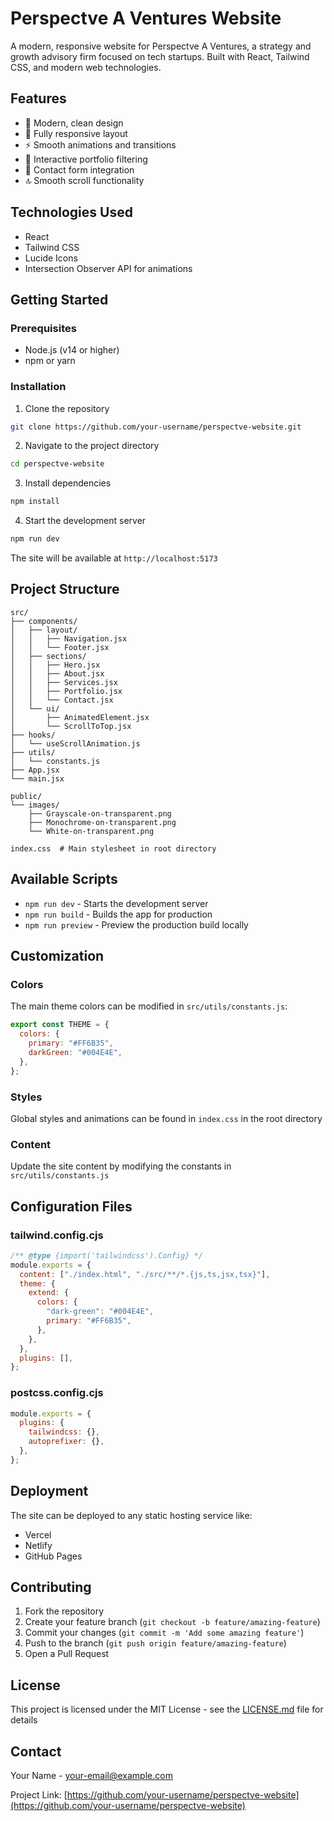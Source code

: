 # Perspectve A Ventures Website

A modern, responsive website for Perspectve A Ventures, a strategy and growth advisory firm focused on tech startups. Built with React, Tailwind CSS, and modern web technologies.

## Features

- 🎨 Modern, clean design
- 📱 Fully responsive layout
- ⚡ Smooth animations and transitions
- 🎯 Interactive portfolio filtering
- 📝 Contact form integration
- 🔝 Smooth scroll functionality

## Technologies Used

- React
- Tailwind CSS
- Lucide Icons
- Intersection Observer API for animations

## Getting Started

### Prerequisites

- Node.js (v14 or higher)
- npm or yarn

### Installation

1. Clone the repository

```bash
git clone https://github.com/your-username/perspectve-website.git
```

2. Navigate to the project directory

```bash
cd perspectve-website
```

3. Install dependencies

```bash
npm install
```

4. Start the development server

```bash
npm run dev
```

The site will be available at `http://localhost:5173`

## Project Structure

```
src/
├── components/
│   ├── layout/
│   │   ├── Navigation.jsx
│   │   └── Footer.jsx
│   ├── sections/
│   │   ├── Hero.jsx
│   │   ├── About.jsx
│   │   ├── Services.jsx
│   │   ├── Portfolio.jsx
│   │   └── Contact.jsx
│   └── ui/
│       ├── AnimatedElement.jsx
│       └── ScrollToTop.jsx
├── hooks/
│   └── useScrollAnimation.js
├── utils/
│   └── constants.js
├── App.jsx
└── main.jsx

public/
└── images/
    ├── Grayscale-on-transparent.png
    ├── Monochrome-on-transparent.png
    └── White-on-transparent.png

index.css  # Main stylesheet in root directory
```

## Available Scripts

- `npm run dev` - Starts the development server
- `npm run build` - Builds the app for production
- `npm run preview` - Preview the production build locally

## Customization

### Colors

The main theme colors can be modified in `src/utils/constants.js`:

```javascript
export const THEME = {
  colors: {
    primary: "#FF6B35",
    darkGreen: "#004E4E",
  },
};
```

### Styles

Global styles and animations can be found in `index.css` in the root directory

### Content

Update the site content by modifying the constants in `src/utils/constants.js`

## Configuration Files

### tailwind.config.cjs

```javascript
/** @type {import('tailwindcss').Config} */
module.exports = {
  content: ["./index.html", "./src/**/*.{js,ts,jsx,tsx}"],
  theme: {
    extend: {
      colors: {
        "dark-green": "#004E4E",
        primary: "#FF6B35",
      },
    },
  },
  plugins: [],
};
```

### postcss.config.cjs

```javascript
module.exports = {
  plugins: {
    tailwindcss: {},
    autoprefixer: {},
  },
};
```

## Deployment

The site can be deployed to any static hosting service like:

- Vercel
- Netlify
- GitHub Pages

## Contributing

1. Fork the repository
2. Create your feature branch (`git checkout -b feature/amazing-feature`)
3. Commit your changes (`git commit -m 'Add some amazing feature'`)
4. Push to the branch (`git push origin feature/amazing-feature`)
5. Open a Pull Request

## License

This project is licensed under the MIT License - see the [LICENSE.md](LICENSE.md) file for details

## Contact

Your Name - [your-email@example.com](mailto:your-email@example.com)

Project Link: [https://github.com/your-username/perspectve-website](https://github.com/your-username/perspectve-website)
